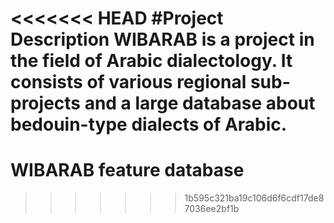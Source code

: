 <<<<<<< HEAD
#Project Description
WIBARAB is a project in the field of Arabic dialectology. It consists of various regional sub-projects and a large database about bedouin-type dialects of Arabic.
=======
# WIBARAB feature database
>>>>>>> 1b595c321ba19c106d6f6cdf17de87036ee2bf1b
